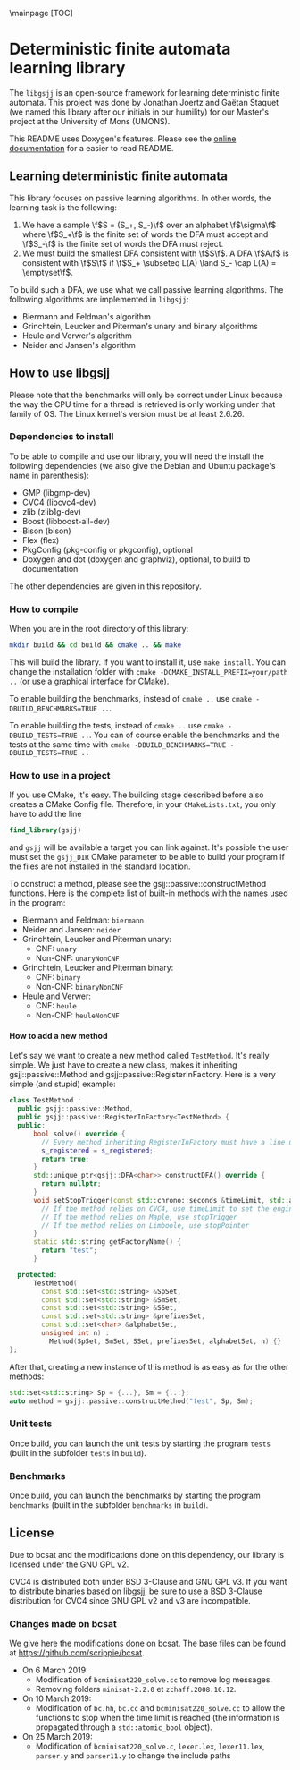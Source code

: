 \mainpage
[TOC]
# Deterministic finite automata learning library
The `libgsjj` is an open-source framework for learning deterministic finite automata. This project was done by Jonathan Joertz and Gaëtan Staquet (we named this library after our initials in our humility) for our Master's project at the University of Mons (UMONS).

This README uses Doxygen's features. Please see the [online documentation](https://libgsjj.github.io/libgsjj/index.html) for a easier to read README.

## Learning deterministic finite automata
This library focuses on passive learning algorithms. In other words, the learning task is the following:
  1. We have a sample \f$S = (S_+, S_-)\f$ over an alphabet \f$\sigma\f$ where \f$S_+\f$ is the finite set of words the DFA must accept and \f$S_-\f$ is the finite set of words the DFA must reject.
  2. We must build the smallest DFA consistent with \f$S\f$. A DFA \f$A\f$ is consistent with \f$S\f$ if \f$S_+ \subseteq L(A) \land S_- \cap L(A) = \emptyset\f$.

To build such a DFA, we use what we call passive learning algorithms. The following algorithms are implemented in `libgsjj`:
  - Biermann and Feldman's algorithm
  - Grinchtein, Leucker and Piterman's unary and binary algorithms
  - Heule and Verwer's algorithm
  - Neider and Jansen's algorithm

## How to use libgsjj
Please note that the benchmarks will only be correct under Linux because the way the CPU time for a thread is retrieved is only working under that family of OS. The Linux kernel's version must be at least 2.6.26.

### Dependencies to install
To be able to compile and use our library, you will need the install the following dependencies (we also give the Debian and Ubuntu package's name in parenthesis):
  - GMP (libgmp-dev)
  - CVC4 (libcvc4-dev)
  - zlib (zlib1g-dev)
  - Boost (libboost-all-dev)
  - Bison (bison)
  - Flex (flex)
  - PkgConfig (pkg-config or pkgconfig), optional
  - Doxygen and dot (doxygen and graphviz), optional, to build to documentation

The other dependencies are given in this repository.

### How to compile
When you are in the root directory of this library:
```bash
mkdir build && cd build && cmake .. && make
```

This will build the library. If you want to install it, use `make install`. You can change the installation folder with `cmake -DCMAKE_INSTALL_PREFIX=your/path ..` (or use a graphical interface for CMake).

To enable building the benchmarks, instead of `cmake ..` use `cmake -DBUILD_BENCHMARKS=TRUE ..`.

To enable building the tests, instead of `cmake ..` use `cmake -DBUILD_TESTS=TRUE ..`. You can of course enable the benchmarks and the tests at the same time with `cmake -DBUILD_BENCHMARKS=TRUE -DBUILD_TESTS=TRUE ..`

### How to use in a project
If you use CMake, it's easy. The building stage described before also creates a CMake Config file. Therefore, in your `CMakeLists.txt`, you only have to add the line
```cmake
find_library(gsjj)
```
and `gsjj` will be available a target you can link against. It's possible the user must set the `gsjj_DIR` CMake parameter to be able to build your program if the files are not installed in the standard location.

To construct a method, please see the gsjj::passive::constructMethod functions. Here is the complete list of built-in methods with the names used in the program:
  * Biermann and Feldman: `biermann`
  * Neider and Jansen: `neider`
  * Grinchtein, Leucker and Piterman unary:
    * CNF: `unary`
    * Non-CNF: `unaryNonCNF`
  * Grinchtein, Leucker and Piterman binary:
    * CNF: `binary`
    * Non-CNF: `binaryNonCNF`
  * Heule and Verwer:
    * CNF: `heule`
    * Non-CNF: `heuleNonCNF`

#### How to add a new method
Let's say we want to create a new method called `TestMethod`. It's really simple. We just have to create a new class, makes it inheriting gsjj::passive::Method and gsjj::passive::RegisterInFactory<TestMethod>. Here is a very simple (and stupid) example:
```cpp
class TestMethod :
  public gsjj::passive::Method,
  public gsjj::passive::RegisterInFactory<TestMethod> {
  public:
      bool solve() override {
        // Every method inheriting RegisterInFactory must have a line using s_registered
        s_registered = s_registered;
        return true;
      }
      std::unique_ptr<gsjj::DFA<char>> constructDFA() override {
        return nullptr;
      }
      void setStopTrigger(const std::chrono::seconds &timeLimit, std::atomic_bool &stopTrigger, const bool *stopPointer) override {
        // If the method relies on CVC4, use timeLimit to set the engine's timeLimit
        // If the method relies on Maple, use stopTrigger
        // If the method relies on Limboole, use stopPointer
      }
      static std::string getFactoryName() {
        return "test";
      }

  protected:
      TestMethod(
        const std::set<std::string> &SpSet,
        const std::set<std::string> &SmSet,
        const std::set<std::string> &SSet,
        const std::set<std::string> &prefixesSet,
        const std::set<char> &alphabetSet,
        unsigned int n) :
          Method(SpSet, SmSet, SSet, prefixesSet, alphabetSet, n) {}
};
```

After that, creating a new instance of this method is as easy as for the other methods:
```cpp
std::set<std::string> Sp = {...}, Sm = {...};
auto method = gsjj::passive::constructMethod("test", Sp, Sm);
```

### Unit tests
Once build, you can launch the unit tests by starting the program `tests` (built in the subfolder `tests` in `build`).

### Benchmarks
Once build, you can launch the benchmarks by starting the program `benchmarks` (built in the subfolder `benchmarks` in `build`).

## License
Due to bcsat and the modifications done on this dependency, our library is licensed under the GNU GPL v2.

CVC4 is distributed both under BSD 3-Clause and GNU GPL v3. If you want to distribute binaries based on libgsjj, be sure to use a BSD 3-Clause distribution for CVC4 since GNU GPL v2 and v3 are incompatible.

### Changes made on bcsat
We give here the modifications done on bcsat. The base files can be found at https://github.com/scrippie/bcsat.

  * On 6 March 2019:
    * Modification of `bcminisat220_solve.cc` to remove log messages.
    * Removing folders `minisat-2.2.0` et `zchaff.2008.10.12`.
  * On 10 March 2019:
    * Modification of `bc.hh`, `bc.cc` and `bcminisat220_solve.cc` to allow the functions to stop when the time limit is reached (the information is propagated through a `std::atomic_bool` object).
  * On 25 March 2019:
    * Modification of `bcminisat220_solve.c`, `lexer.lex`, `lexer11.lex`, `parser.y` and `parser11.y` to change the include paths
